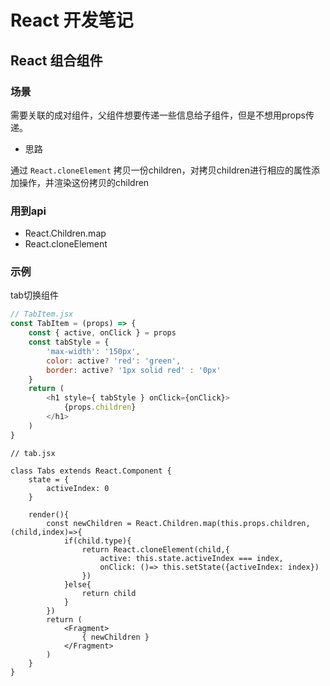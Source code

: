 

# React 开发笔记
## React 组合组件
### 场景
需要关联的成对组件，父组件想要传递一些信息给子组件，但是不想用props传递。
- 思路

通过 `React.cloneElement` 拷贝一份children，对拷贝children进行相应的属性添加操作，并渲染这份拷贝的children
### 用到api
- React.Children.map
- React.cloneElement
### 示例
tab切换组件

```js
// TabItem.jsx
const TabItem = (props) => {
    const { active, onClick } = props
    const tabStyle = {
        'max-width': '150px',
        color: active? 'red': 'green',
        border: active? '1px solid red' : '0px'
    }
    return (
        <h1 style={ tabStyle } onClick={onClick}>
            {props.children}
        </h1>
    )
}
```
```js{11,12,13}
// tab.jsx

class Tabs extends React.Component {
    state = {
        activeIndex: 0
    }

    render(){
        const newChildren = React.Children.map(this.props.children,(child,index)=>{
            if(child.type){
                return React.cloneElement(child,{
                    active: this.state.activeIndex === index,
                    onClick: ()=> this.setState({activeIndex: index})
                })
            }else{
                return child
            }
        })
        return (
            <Fragment>
                { newChildren }
            </Fragment>
        )
    }
}
```